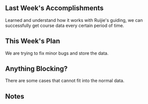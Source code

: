 ## Last Week's Accomplishments

Learned and understand how it works with Ruijie's guiding, we can successfully get course data every certain period of time.

## This Week's Plan

We are trying to fix minor bugs and store the data.

## Anything Blocking?

There are some cases that cannot fit into the normal data.

## Notes

